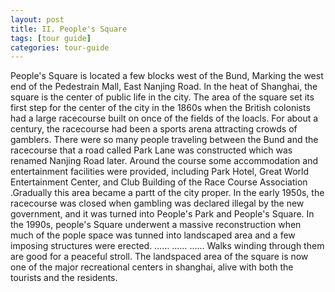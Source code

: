 ```yaml
---
layout: post
title: II. People's Square     
tags: [tour guide]
categories: tour-guide
---
```


People's Square is located a few blocks west of the Bund, Marking the west end of the Pedestrain Mall, East Nanjing Road. In the heat of Shanghai, the square is the center of public life in the city.
The area of the square set its first step for the center of the city in the 1860s when the British colonists had a large racecourse built on once of the fields of the loacls. For about a century, the racecourse had been a sports arena attracting crowds of gamblers. There were so many people traveling between the Bund and the racecourse that a road called Park Lane was constructed which was renamed Nanjing Road later. Around the course some accommodation and entertainment facilities were provided, including Park Hotel, Great World Entertainment Center, and Club Building of the Race Course Association .Gradually this area became a partt of the city proper. In the early 1950s, the racecourse was closed when gambling was declared illegal by the new government, and it was turned into People's Park and People's Square. In the 1990s, people's Square underwent a massive reconstruction when much of the pople space was tunned into landscaped area and a few imposing structures were erected.
……
……
……
Walks winding through them are good for a peaceful stroll. The landspaced area of the square is now one of the major recreational centers in shanghai, alive with both the tourists and the residents. 
